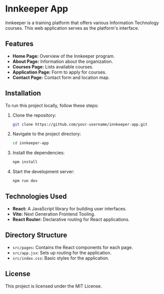 # Innkeeper App

Innkeeper is a training platform that offers various Information Technology courses. This web application serves as the platform's interface.

## Features

- **Home Page:** Overview of the Innkeeper program.
- **About Page:** Information about the organization.
- **Courses Page:** Lists available courses.
- **Application Page:** Form to apply for courses.
- **Contact Page:** Contact form and location map.

## Installation

To run this project locally, follow these steps:

1. Clone the repository:
    ```sh
    git clone https://github.com/your-username/innkeeper-app.git
    ```
2. Navigate to the project directory:
    ```sh
    cd innkeeper-app
    ```
3. Install the dependencies:
    ```sh
    npm install
    ```
4. Start the development server:
    ```sh
    npm run dev
    ```

## Technologies Used

- **React:** A JavaScript library for building user interfaces.
- **Vite:** Next Generation Frontend Tooling.
- **React Router:** Declarative routing for React applications.

## Directory Structure

- `src/pages`: Contains the React components for each page.
- `src/app.jsx`: Sets up routing for the application.
- `src/index.css`: Basic styles for the application.

## License

This project is licensed under the MIT License.

